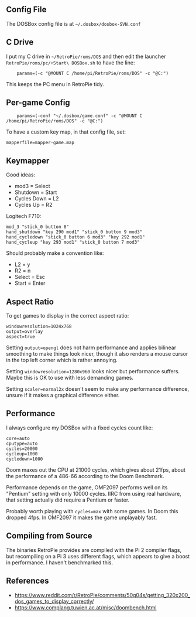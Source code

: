 ## Config File

The DOSBox config file is at `~/.dosbox/dosbox-SVN.conf`

## C Drive

I put my C drive in `~/RetroPie/roms/DOS` and then edit the launcher `RetroPie/roms/pc/+Start\ DOSBox.sh` to have the line:

~~~
    params=(-c "@MOUNT C /home/pi/RetroPie/roms/DOS" -c "@C:")
~~~

This keeps the PC menu in RetroPie tidy.

## Per-game Config

~~~
    params=(-conf "~/.dosbox/game.conf" -c "@MOUNT C /home/pi/RetroPie/roms/DOS" -c "@C:")
~~~

To have a custom key map, in that config file, set:

~~~
mapperfile=mapper-game.map
~~~

## Keymapper

Good ideas:

* mod3 = Select
* Shutdown = Start
* Cycles Down = L2
* Cycles Up = R2

Logitech F710:

~~~
mod_3 "stick_0 button 8" 
hand_shutdown "key 290 mod1" "stick_0 button 9 mod3" 
hand_cycledown "stick_0 button 6 mod3" "key 292 mod1" 
hand_cycleup "key 293 mod1" "stick_0 button 7 mod3" 
~~~

Should probably make a convention like:

* L2 = y
* R2 = n
* Select = Esc
* Start = Enter

## Aspect Ratio

To get games to display in the correct aspect ratio:

~~~
windowresolution=1024x768
output=overlay
aspect=true
~~~

Setting `output=opengl` does not harm performance and applies bilinear smoothing to make things look nicer, though it also renders a mouse cursor in the top left corner which is rather annoying.

Setting `windowresolution=1280x960` looks nicer but performance suffers. Maybe this is OK to use with less demanding games.

Setting `scaler=normal2x` doesn't seem to make any performance difference, unsure if it makes a graphical difference either.

## Performance

I always configure my DOSBox with a fixed cycles count like:

~~~
core=auto
cputype=auto
cycles=20000
cycleup=1000
cycledown=1000
~~~

Doom maxes out the CPU at 21000 cycles, which gives about 21fps, about the performance of a 486-66 according to the Doom Benchmark.

Performance depends on the game, OMF2097 performs well on its "Pentium" setting with only 10000 cycles. IIRC from using real hardware, that setting actually did require a Pentium or faster.

Probably worth playing with `cycles=max` with some games. In Doom this dropped 4fps. In OMF2097 it makes the game unplayably fast.

## Compiling from Source

The binaries RetroPie provides are compiled with the Pi 2 compiler flags, but recompiling on a Pi 3 uses different flags, which appears to give a boost in performance. I haven't benchmarked this.

## References

* https://www.reddit.com/r/RetroPie/comments/50q04s/getting_320x200_dos_games_to_display_correctly/
* https://www.complang.tuwien.ac.at/misc/doombench.html